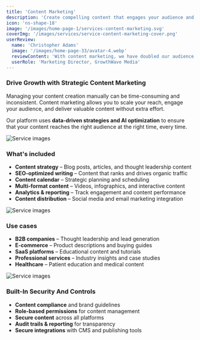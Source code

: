 ```yaml
---
title: 'Content Marketing'
description: 'Create compelling content that engages your audience and drives conversions with strategic content marketing campaigns.'
icon: 'ns-shape-18'
image: '/images/home-page-1/services-content-marketing.svg'
coverImg: '/images/services/service-content-marketing-cover.png'
userReview:
  name: 'Christopher Adams'
  image: '/images/home-page-33/avatar-4.webp'
  reviewContent: 'With content marketing, we have doubled our audience engagement while cutting content creation time in half. It has become a vital part of our growth strategy.'
  userRole: 'Marketing Director, GrowthWave Media'
---
```


### Drive Growth with Strategic Content Marketing

Managing your content creation manually can be time-consuming and inconsistent. Content marketing allows you to scale your reach, engage your audience, and deliver valuable content without extra effort.

Our platform uses **data-driven strategies and AI optimization** to ensure that your content reaches the right audience at the right time, every time.

![Service images](/images/services/service-details-1.png)

### What's included

- **Content strategy** – Blog posts, articles, and thought leadership content
- **SEO-optimized writing** – Content that ranks and drives organic traffic
- **Content calendar** – Strategic planning and scheduling
- **Multi-format content** – Videos, infographics, and interactive content
- **Analytics & reporting** – Track engagement and content performance
- **Content distribution** – Social media and email marketing integration

![Service images](/images/services/service-details-2.png)

### Use cases

- **B2B companies** – Thought leadership and lead generation
- **E-commerce** – Product descriptions and buying guides
- **SaaS platforms** – Educational content and tutorials
- **Professional services** – Industry insights and case studies
- **Healthcare** – Patient education and medical content

![Service images](/images/services/service-details-3.jpg)

### Built-In Security And Controls

- **Content compliance** and brand guidelines
- **Role-based permissions** for content management
- **Secure content** across all platforms
- **Audit trails & reporting** for transparency
- **Secure integrations** with CMS and publishing tools
